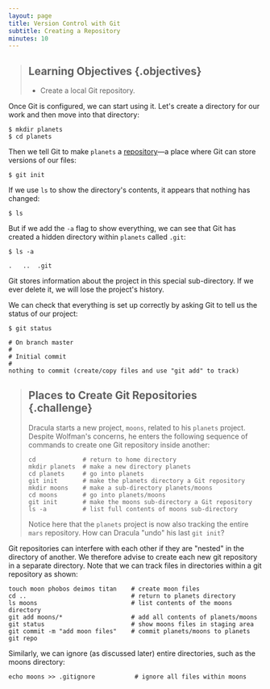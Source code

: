 ```yaml
---
layout: page
title: Version Control with Git
subtitle: Creating a Repository
minutes: 10
---
```

> ## Learning Objectives {.objectives}
> 
> *   Create a local Git repository.

Once Git is configured,
we can start using it.
Let's create a directory for our work and then move into that directory:

~~~ {.bash}
$ mkdir planets
$ cd planets
~~~

Then we tell Git to make `planets` a [repository](reference.html#repository)&mdash;a place where
Git can store versions of our files:

~~~ {.bash}
$ git init
~~~

If we use `ls` to show the directory's contents,
it appears that nothing has changed:

~~~ {.bash}
$ ls
~~~

But if we add the `-a` flag to show everything,
we can see that Git has created a hidden directory within `planets` called `.git`:

~~~ {.bash}
$ ls -a
~~~
~~~ {.output}
.	..	.git
~~~

Git stores information about the project in this special sub-directory.
If we ever delete it,
we will lose the project's history.

We can check that everything is set up correctly
by asking Git to tell us the status of our project:

~~~ {.bash}
$ git status
~~~
~~~ {.output}
# On branch master
#
# Initial commit
#
nothing to commit (create/copy files and use "git add" to track)
~~~

> ## Places to Create Git Repositories {.challenge}
>
> Dracula starts a new project, `moons`, related to his `planets` project.
> Despite Wolfman's concerns, he enters the following sequence of commands to
> create one Git repository inside another:
> 
> ~~~ {.bash}
> cd             # return to home directory
> mkdir planets  # make a new directory planets
> cd planets     # go into planets
> git init       # make the planets directory a Git repository
> mkdir moons    # make a sub-directory planets/moons
> cd moons       # go into planets/moons
> git init       # make the moons sub-directory a Git repository
> ls -a          # list full contents of moons sub-directory
> ~~~
> 
> Notice here that the `planets` project is now also tracking the entire `mars` repository. 
> How can Dracula "undo" his last `git init`?

Git repositories can interfere with each other if they are "nested" in the directory of another. We therefore advise to create each new git repository in a separate directory. Note that we can track files in directories within a git repository as shown:
~~~ {.bash}
touch moon phobos deimos titan    # create moon files
cd ..                             # return to planets directory
ls moons                          # list contents of the moons directory
git add moons/*                   # add all contents of planets/moons
git status                        # show moons files in staging area
git commit -m "add moon files"    # commit planets/moons to planets git repo
~~~
Similarly, we can ignore (as discussed later) entire directories, such as the moons directory: 
~~~ {.bash}
echo moons >> .gitignore           # ignore all files within moons
~~~
